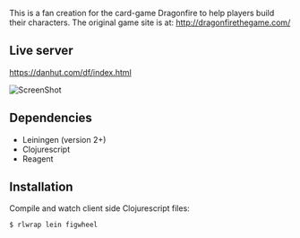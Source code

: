 
This is a fan creation for the card-game Dragonfire to help players build their characters.  The original game site is at:
http://dragonfirethegame.com/

## Live server
https://danhut.com/df/index.html

![ScreenShot](https://imgur.com/a/cNfcw)


## Dependencies

* Leiningen (version 2+)
* Clojurescript
* Reagent


## Installation
Compile and watch client side Clojurescript files:

```
$ rlwrap lein figwheel
```


